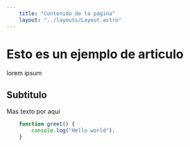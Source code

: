 ```yaml
---
    title: "Contenido de la página"
    layout: "../layouts/Layout.astro"
---
```


# Esto es un ejemplo de articulo

lorem ipsum

## Subtitulo 

Mas texto por aquí

```javascript
    function greet() {
        console.log("Hello world");
    }
```